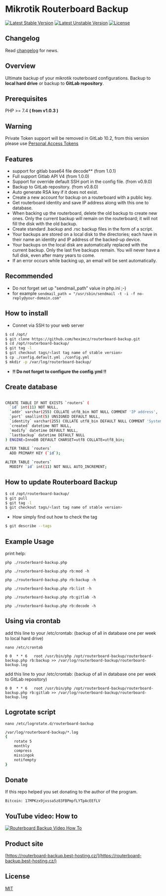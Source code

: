 # Mikrotik Routerboard Backup

[![Latest Stable Version](https://poser.pugx.org/routerboard-backup/routerboard-backup/v/stable)](https://github.com/heximcz/routerboard-backup/releases)
[![Latest Unstable Version](https://poser.pugx.org/routerboard-backup/routerboard-backup/v/unstable)](https://github.com/heximcz/routerboard-backup)
[![License](https://poser.pugx.org/routerboard-backup/routerboard-backup/license)](https://github.com/heximcz/routerboard-backup/blob/master/LICENSE.md)

## Changelog

Read [changelog](https://github.com/heximcz/routerboard-backup/blob/master/CHANGELOG.md) for news.

## Overview

Ultimate backup of your mikrotik routerboard configurations.
Backup to **local hard drive** or backup to **GitLab repository**.

## Prerequisites

PHP >= 7.4 **( from v1.0.3 )**

## Warning

Private Token support will be removed in GitLab 10.2, from this version please use [Personal Access Tokens](https://docs.gitlab.com/ce/user/profile/personal_access_tokens.html)

## Features

* support for gitlab base64 file decode** (from 1.0.1)
* Full support Gitlab API V4 (from 1.0.0)
* Support for override default SSH port in the config file. (from v0.9.0)
* Backup to GitLab repository. (from v0.8.0)
* Auto generate RSA key if it does not exist.
* Create a new account for backup on a routerboard with a public key.
* Get routerboard identity and save IP address along with this one to database.
* When backing up the routerboard, delete the old backup  to create new ones. Only the current backup will remain on the routerboard; it will not fill the disk with the old backup.
* Create standard .backup and .rsc backup files in the form of a script.
* Your backups are stored on a local disk to the directories; each have in their name an identity and IP address of the backed-up device.
* Your backups on the local disk are automatically replaced with the current backup. Only the last five backups remain. You will never have a full disk, even after many years to come.
* If an error occurs while backing up, an email will be sent automatically.

## Recommended
* Do not forget set up "sendmail_path" value in php.ini ;-)
* for example ```sendmail_path = "/usr/sbin/sendmail -t -i -f no-reply@your-domain.com"```

## How to install

 - Connet via SSH to your web server

```sh
$ cd /opt/
$ git clone https://github.com/heximcz/routerboard-backup.git
$ cd /opt/routerboard-backup/
$ git tag -l
$ git checkout tags/<last tag name of stable version>
$ cp ./config.default.yml ./config.yml
$ mkdir -p /var/log/routerboard-backup/
```
 -  **!! Do not forget to configure the config.yml !!**

## Create database

```sh

CREATE TABLE IF NOT EXISTS `routers` (
  `id` int(11) NOT NULL,
  `addr` varchar(255) COLLATE utf8_bin NOT NULL COMMENT 'IP address',
  `port` smallint(5) UNSIGNED DEFAULT NULL,
  `identity` varchar(255) COLLATE utf8_bin DEFAULT NULL COMMENT 'System identity',
  `created` datetime NOT NULL,
  `modify` datetime DEFAULT NULL,
  `lastbackup` datetime DEFAULT NULL
) ENGINE=InnoDB DEFAULT CHARSET=utf8 COLLATE=utf8_bin;

ALTER TABLE `routers`
  ADD PRIMARY KEY (`id`);

ALTER TABLE `routers`
  MODIFY `id` int(11) NOT NULL AUTO_INCREMENT;

```

## How to update Routerboard Backup

```sh
$ cd /opt/routerboard-backup/
$ git pull
$ git tag -l
$ git checkout tags/<last tag name of stable version>
 ```
 - How simply find out how to check the tag

```sh
$ git describe --tags
```

## Example Usage

print help:

```php ./routerboard-backup.php```

```php ./routerboard-backup.php rb:mod -h```

```php ./routerboard-backup.php rb:backup -h```

```php ./routerboard-backup.php rb:list -h```

```php ./routerboard-backup.php rb:gitlab -h```

```php ./routerboard-backup.php rb:decode -h```


## Using via crontab

add this line to your /etc/crontab: (backup of all in database one per week to local hard drive)

```nano /etc/crontab```

```0 0  * * 6   root /usr/bin/php /opt/routerboard-backup/routerboard-backup.php rb:backup >> /var/log/routerboard-backup/routerboard-backup.log```

add this line to your /etc/crontab: (backup of all in database one per week to GitLab repository)

```0 0  * * 6   root /usr/bin/php /opt/routerboard-backup/routerboard-backup.php rb:gitlab >> /var/log/routerboard-backup/routerboard-backup.log```


## Logrotate script

```nano /etc/logrotate.d/routerboard-backup```


```sh
/var/log/routerboard-backup/*.log
{
	rotate 5
	monthly
	compress
	missingok
	notifempty
}
```

## Donate
If this repo helped you set donating to the author of the program.
```
Bitcoin: 17MPKzx9jxssa5z83FBPmpfLYTpAcEEfLV
```

## YouTube video: How to

[![Routerboard Backup Video How To](http://img.youtube.com/vi/-bOup-f3Eeo/0.jpg)](https://www.youtube.com/watch?v=-bOup-f3Eeo)

## Product site

[https://routerboard-backup.best-hosting.cz/](https://routerboard-backup.best-hosting.cz/)

## License

[MIT](https://github.com/heximcz/routerboard-backup/blob/master/LICENSE.md)
